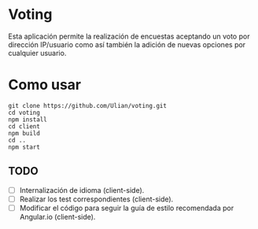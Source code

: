 # Voting
Esta aplicación permite la realización de encuestas aceptando un voto por dirección IP/usuario como así también la adición de nuevas opciones por cualquier usuario.

# Como usar
```
git clone https://github.com/Ulian/voting.git
cd voting
npm install
cd client
npm build
cd ..
npm start
```

## TODO
- [ ] Internalización de idioma (client-side).
- [ ] Realizar los test correspondientes (client-side).
- [ ] Modificar el código para seguir la guía de estilo recomendada por Angular.io (client-side).
